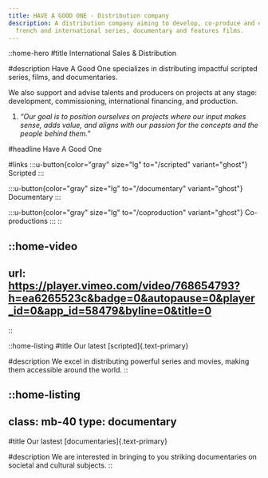 ```yaml
---
title: HAVE A GOOD ONE - Distribution company
description: A distribution company aiming to develop, co-produce and export
  french and international series, documentary and features films.
---
```


::home-hero
#title
International Sales & Distribution

#description
Have A Good One specializes in distributing impactful scripted series, films, and documentaries.

We also support and advise talents and producers on projects at any stage: development, commissioning, international financing, and production.

1. _“Our goal is to position ourselves on projects where our input makes sense, adds value, and aligns with our passion for the concepts and the people behind them."_

#headline
Have A Good One

#links
  :::u-button{color="gray" size="lg" to="/scripted" variant="ghost"}
  Scripted
  :::

  :::u-button{color="gray" size="lg" to="/documentary" variant="ghost"}
  Documentary
  :::

  :::u-button{color="gray" size="lg" to="/coproduction" variant="ghost"}
  Co-productions
  :::
::

::home-video
---
url: https://player.vimeo.com/video/768654793?h=ea6265523c&badge=0&autopause=0&player_id=0&app_id=58479&byline=0&title=0
---
::

::home-listing
#title
Our latest [scripted]{.text-primary}

#description
We excel in distributing powerful series and movies, making them accessible around the world.
::

::home-listing
---
class: mb-40
type: documentary
---
#title
Our lastest [documentaries]{.text-primary}

#description
We are interested in bringing to you striking documentaries on societal and cultural subjects.
::
